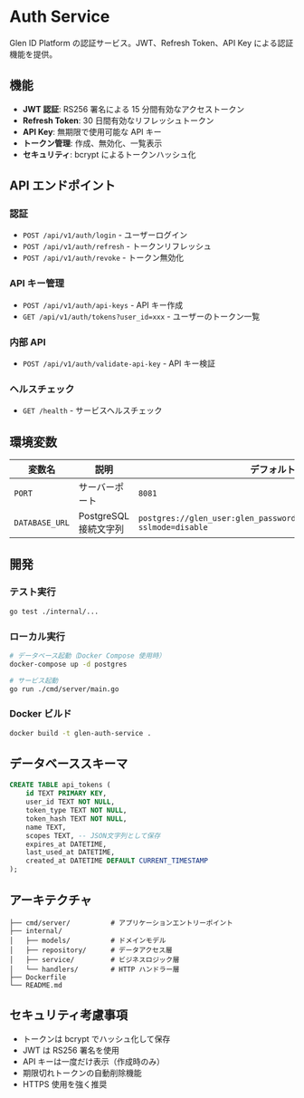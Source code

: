 # Auth Service

Glen ID Platform の認証サービス。JWT、Refresh Token、API Key による認証機能を提供。

## 機能

- **JWT 認証**: RS256 署名による 15 分間有効なアクセストークン
- **Refresh Token**: 30 日間有効なリフレッシュトークン
- **API Key**: 無期限で使用可能な API キー
- **トークン管理**: 作成、無効化、一覧表示
- **セキュリティ**: bcrypt によるトークンハッシュ化

## API エンドポイント

### 認証

- `POST /api/v1/auth/login` - ユーザーログイン
- `POST /api/v1/auth/refresh` - トークンリフレッシュ
- `POST /api/v1/auth/revoke` - トークン無効化

### API キー管理

- `POST /api/v1/auth/api-keys` - API キー作成
- `GET /api/v1/auth/tokens?user_id=xxx` - ユーザーのトークン一覧

### 内部 API

- `POST /api/v1/auth/validate-api-key` - API キー検証

### ヘルスチェック

- `GET /health` - サービスヘルスチェック

## 環境変数

| 変数名 | 説明 | デフォルト値 |
|-------|------|-------------|
| `PORT` | サーバーポート | `8081` |
| `DATABASE_URL` | PostgreSQL 接続文字列 | `postgres://glen_user:glen_password@localhost:5432/glen_auth?sslmode=disable` |

## 開発

### テスト実行

```bash
go test ./internal/...
```

### ローカル実行

```bash
# データベース起動（Docker Compose 使用時）
docker-compose up -d postgres

# サービス起動
go run ./cmd/server/main.go
```

### Docker ビルド

```bash
docker build -t glen-auth-service .
```

## データベーススキーマ

```sql
CREATE TABLE api_tokens (
    id TEXT PRIMARY KEY,
    user_id TEXT NOT NULL,
    token_type TEXT NOT NULL,
    token_hash TEXT NOT NULL,
    name TEXT,
    scopes TEXT, -- JSON文字列として保存
    expires_at DATETIME,
    last_used_at DATETIME,
    created_at DATETIME DEFAULT CURRENT_TIMESTAMP
);
```

## アーキテクチャ

```
├── cmd/server/          # アプリケーションエントリーポイント
├── internal/
│   ├── models/          # ドメインモデル
│   ├── repository/      # データアクセス層
│   ├── service/         # ビジネスロジック層
│   └── handlers/        # HTTP ハンドラー層
├── Dockerfile
└── README.md
```

## セキュリティ考慮事項

- トークンは bcrypt でハッシュ化して保存
- JWT は RS256 署名を使用
- API キーは一度だけ表示（作成時のみ）
- 期限切れトークンの自動削除機能
- HTTPS 使用を強く推奨